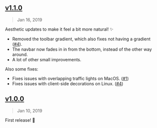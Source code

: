 ## [v1.1.0]

> Jan 16, 2019

Aesthetic updates to make it feel a bit more natural! ✨

- Removed the toolbar gradient, which also fixes not having a gradient ([#4]).
- The navbar now fades in in from the bottom, instead of the other way around.
- A lot of other small improvements.

Also some fixes:

- Fixes issues with overlapping traffic lights on MacOS. ([#1])
- Fixes issues with client-side decorations on Linux. ([#4])

## [v1.0.0]

> Jan 10, 2019

First release! 🎉

[v1.0.0]: https://github.com/rstacruz/firefox-stealthfox/tree/v1.0.0
[v1.1.0]: https://github.com/rstacruz/firefox-stealthfox/compare/v1.0.0...v1.1.0
[#1]: https://github.com/rstacruz/firefox-stealthfox/issues/1
[#4]: https://github.com/rstacruz/firefox-stealthfox/issues/4
